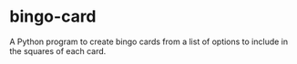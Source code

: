 # bingo-card
A Python program to create bingo cards from a list of options to include in the squares of each card.

